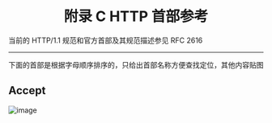<h1 align="center">附录 C HTTP 首部参考</h1>

当前的 HTTP/1.1 规范和官方首部及其规范描述参见 RFC 2616

---

下面的首部是根据字母顺序排序的，只给出首部名称方便查找定位，其他内容贴图

## Accept



![image](https://user-images.githubusercontent.com/37435717/85195068-157c5e00-b302-11ea-9015-d029551a3fa3.png)
